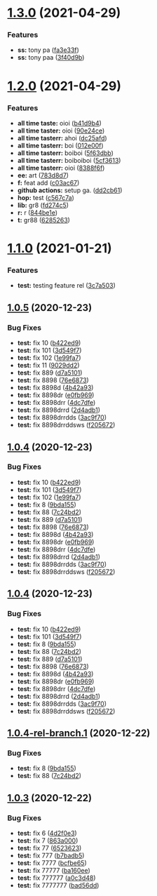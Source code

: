 # [1.3.0](https://github.com/sanjithkumar017/mathadd/compare/v1.2.0...v1.3.0) (2021-04-29)


### Features

* **ss:** tony pa ([fa3e33f](https://github.com/sanjithkumar017/mathadd/commit/fa3e33f2f874c9073707b5a3017c9a824f022f93))
* **ss:** tony paa ([3f40d9b](https://github.com/sanjithkumar017/mathadd/commit/3f40d9b145a5ba26721986c01e3be108112349ca))

# [1.2.0](https://github.com/sanjithkumar017/mathadd/compare/v1.1.0...v1.2.0) (2021-04-29)


### Features

* **all time taste:** oioi ([b41d9b4](https://github.com/sanjithkumar017/mathadd/commit/b41d9b4c3be547ed21d5480cd3773b4e5ca02cab))
* **all time taster:** oioi ([90e24ce](https://github.com/sanjithkumar017/mathadd/commit/90e24cee0f2d74c236bdf58bb79ef68b0025aad3))
* **all time tasterr:** ahoi ([dc25afd](https://github.com/sanjithkumar017/mathadd/commit/dc25afd6416eef61995123d754d45c0c4dc6fbe1))
* **all time tasterr:** boi ([012e00f](https://github.com/sanjithkumar017/mathadd/commit/012e00fef976c3c65deaae82f154b044ed9b6abd))
* **all time tasterr:** boiboi ([5f63dbb](https://github.com/sanjithkumar017/mathadd/commit/5f63dbbd7719fdf8735ba2c139e54841a13488a2))
* **all time tasterr:** boiboiboi ([5cf3613](https://github.com/sanjithkumar017/mathadd/commit/5cf3613250540a46aa8733e5398c538bc2c04f63))
* **all time tasterr:** oioi ([8388f6f](https://github.com/sanjithkumar017/mathadd/commit/8388f6f2216890d3ec9b47c2a8e3f36c48e31baf))
* **ee:** art ([783d8d7](https://github.com/sanjithkumar017/mathadd/commit/783d8d75038011d0bcc73211cc11b5a559f88afc))
* **f:** feat add ([c03ac67](https://github.com/sanjithkumar017/mathadd/commit/c03ac6764f20ff27a537befe2854f9b72866f3ea))
* **github actions:** setup ga. ([dd2cb61](https://github.com/sanjithkumar017/mathadd/commit/dd2cb614abbdea47a4e823f576225f6ac3645076))
* **hop:** test ([c567c7a](https://github.com/sanjithkumar017/mathadd/commit/c567c7a09997fcc620f6ef97b7602394aae2c073))
* **lib:** gr8 ([fd274c5](https://github.com/sanjithkumar017/mathadd/commit/fd274c5f5ce6184826ec5f3ffa07abb8200cd062))
* **r:** r ([844be1e](https://github.com/sanjithkumar017/mathadd/commit/844be1edf0aa116ecf7f5b413799c5fa90704313))
* **t:** gr88 ([6285263](https://github.com/sanjithkumar017/mathadd/commit/628526322845546ef44d1cad67a19c3ee7e7a949))

# [1.1.0](https://github.com/sanjithkumar017/mathadd/compare/v1.0.5...v1.1.0) (2021-01-21)


### Features

* **test:** testing feature rel ([3c7a503](https://github.com/sanjithkumar017/mathadd/commit/3c7a50322a1404ea7f1ce0a58439f7981e9d213a))

## [1.0.5](https://github.com/sanjithkumar017/mathadd/compare/v1.0.4...v1.0.5) (2020-12-23)


### Bug Fixes

* **test:** fix 10 ([b422ed9](https://github.com/sanjithkumar017/mathadd/commit/b422ed98b9761f2e022256491603e2d2a5904e72))
* **test:** fix 101 ([3d549f7](https://github.com/sanjithkumar017/mathadd/commit/3d549f7f5f554ef9ee770e3e714e6de0b3cac69a))
* **test:** fix 102 ([1e99fa7](https://github.com/sanjithkumar017/mathadd/commit/1e99fa78902e398f76ce71a97c7013e41ced4b9f))
* **test:** fix 11 ([9029dd2](https://github.com/sanjithkumar017/mathadd/commit/9029dd206f608c5d7487e1ed182f60f0d362dc4e))
* **test:** fix 889 ([d7a5101](https://github.com/sanjithkumar017/mathadd/commit/d7a5101d0944ac8fb6bb57f8bcac9287a900fb2a))
* **test:** fix 8898 ([76e6873](https://github.com/sanjithkumar017/mathadd/commit/76e6873ba35e1a91eefefd64119b4ea1ab45aadc))
* **test:** fix 8898d ([4b42a93](https://github.com/sanjithkumar017/mathadd/commit/4b42a93df78d844fecdf0852ba8037d66a60941e))
* **test:** fix 8898dr ([e0fb969](https://github.com/sanjithkumar017/mathadd/commit/e0fb96952518c625ece7ff5ab9ca5c8f3918d350))
* **test:** fix 8898drr ([4dc7dfe](https://github.com/sanjithkumar017/mathadd/commit/4dc7dfef6ae63d77dfade5d6a883b351f1af7824))
* **test:** fix 8898drrd ([2d4adb1](https://github.com/sanjithkumar017/mathadd/commit/2d4adb13c5deb540392987d5771e65eb62caf53e))
* **test:** fix 8898drrdds ([3ac9f70](https://github.com/sanjithkumar017/mathadd/commit/3ac9f7094bb6031e2d2fdd1ed4afdc8edc7e21ef))
* **test:** fix 8898drrddsws ([f205672](https://github.com/sanjithkumar017/mathadd/commit/f205672fbb0c123cc9b88a8accb4db3212a53bb6))

## [1.0.4](https://github.com/sanjithkumar017/mathadd/compare/v1.0.3...v1.0.4) (2020-12-23)


### Bug Fixes

* **test:** fix 10 ([b422ed9](https://github.com/sanjithkumar017/mathadd/commit/b422ed98b9761f2e022256491603e2d2a5904e72))
* **test:** fix 101 ([3d549f7](https://github.com/sanjithkumar017/mathadd/commit/3d549f7f5f554ef9ee770e3e714e6de0b3cac69a))
* **test:** fix 102 ([1e99fa7](https://github.com/sanjithkumar017/mathadd/commit/1e99fa78902e398f76ce71a97c7013e41ced4b9f))
* **test:** fix 8 ([9bda155](https://github.com/sanjithkumar017/mathadd/commit/9bda1557dca858b96afe689091c89b1ab3da1557))
* **test:** fix 88 ([7c24bd2](https://github.com/sanjithkumar017/mathadd/commit/7c24bd27902198c299da466583702bfcef9af2af))
* **test:** fix 889 ([d7a5101](https://github.com/sanjithkumar017/mathadd/commit/d7a5101d0944ac8fb6bb57f8bcac9287a900fb2a))
* **test:** fix 8898 ([76e6873](https://github.com/sanjithkumar017/mathadd/commit/76e6873ba35e1a91eefefd64119b4ea1ab45aadc))
* **test:** fix 8898d ([4b42a93](https://github.com/sanjithkumar017/mathadd/commit/4b42a93df78d844fecdf0852ba8037d66a60941e))
* **test:** fix 8898dr ([e0fb969](https://github.com/sanjithkumar017/mathadd/commit/e0fb96952518c625ece7ff5ab9ca5c8f3918d350))
* **test:** fix 8898drr ([4dc7dfe](https://github.com/sanjithkumar017/mathadd/commit/4dc7dfef6ae63d77dfade5d6a883b351f1af7824))
* **test:** fix 8898drrd ([2d4adb1](https://github.com/sanjithkumar017/mathadd/commit/2d4adb13c5deb540392987d5771e65eb62caf53e))
* **test:** fix 8898drrdds ([3ac9f70](https://github.com/sanjithkumar017/mathadd/commit/3ac9f7094bb6031e2d2fdd1ed4afdc8edc7e21ef))
* **test:** fix 8898drrddsws ([f205672](https://github.com/sanjithkumar017/mathadd/commit/f205672fbb0c123cc9b88a8accb4db3212a53bb6))

## [1.0.4](https://github.com/sanjithkumar017/mathadd/compare/v1.0.3...v1.0.4) (2020-12-23)


### Bug Fixes

* **test:** fix 10 ([b422ed9](https://github.com/sanjithkumar017/mathadd/commit/b422ed98b9761f2e022256491603e2d2a5904e72))
* **test:** fix 101 ([3d549f7](https://github.com/sanjithkumar017/mathadd/commit/3d549f7f5f554ef9ee770e3e714e6de0b3cac69a))
* **test:** fix 8 ([9bda155](https://github.com/sanjithkumar017/mathadd/commit/9bda1557dca858b96afe689091c89b1ab3da1557))
* **test:** fix 88 ([7c24bd2](https://github.com/sanjithkumar017/mathadd/commit/7c24bd27902198c299da466583702bfcef9af2af))
* **test:** fix 889 ([d7a5101](https://github.com/sanjithkumar017/mathadd/commit/d7a5101d0944ac8fb6bb57f8bcac9287a900fb2a))
* **test:** fix 8898 ([76e6873](https://github.com/sanjithkumar017/mathadd/commit/76e6873ba35e1a91eefefd64119b4ea1ab45aadc))
* **test:** fix 8898d ([4b42a93](https://github.com/sanjithkumar017/mathadd/commit/4b42a93df78d844fecdf0852ba8037d66a60941e))
* **test:** fix 8898dr ([e0fb969](https://github.com/sanjithkumar017/mathadd/commit/e0fb96952518c625ece7ff5ab9ca5c8f3918d350))
* **test:** fix 8898drr ([4dc7dfe](https://github.com/sanjithkumar017/mathadd/commit/4dc7dfef6ae63d77dfade5d6a883b351f1af7824))
* **test:** fix 8898drrd ([2d4adb1](https://github.com/sanjithkumar017/mathadd/commit/2d4adb13c5deb540392987d5771e65eb62caf53e))
* **test:** fix 8898drrdds ([3ac9f70](https://github.com/sanjithkumar017/mathadd/commit/3ac9f7094bb6031e2d2fdd1ed4afdc8edc7e21ef))
* **test:** fix 8898drrddsws ([f205672](https://github.com/sanjithkumar017/mathadd/commit/f205672fbb0c123cc9b88a8accb4db3212a53bb6))

## [1.0.4-rel-branch.1](https://github.com/sanjithkumar017/mathadd/compare/v1.0.3...v1.0.4-rel-branch.1) (2020-12-22)


### Bug Fixes

* **test:** fix 8 ([9bda155](https://github.com/sanjithkumar017/mathadd/commit/9bda1557dca858b96afe689091c89b1ab3da1557))
* **test:** fix 88 ([7c24bd2](https://github.com/sanjithkumar017/mathadd/commit/7c24bd27902198c299da466583702bfcef9af2af))

## [1.0.3](https://github.com/sanjithkumar017/mathadd/compare/v1.0.2...v1.0.3) (2020-12-22)


### Bug Fixes

* **test:** fix 6 ([4d2f0e3](https://github.com/sanjithkumar017/mathadd/commit/4d2f0e32ab5690474f52094d90b2efc7b3b1e860))
* **test:** fix 7 ([863a000](https://github.com/sanjithkumar017/mathadd/commit/863a0002bcffcce89541f13435adac46a8038cbd))
* **test:** fix 77 ([6523623](https://github.com/sanjithkumar017/mathadd/commit/652362399d8b4988adf602e440aebe6e5dc1dc46))
* **test:** fix 777 ([b7badb5](https://github.com/sanjithkumar017/mathadd/commit/b7badb55ae56e5ef40130c88b0917007932bfa1f))
* **test:** fix 7777 ([bcfbe65](https://github.com/sanjithkumar017/mathadd/commit/bcfbe65021a7a60c2784f53dfe3a7de48374c5bd))
* **test:** fix 77777 ([ba160ee](https://github.com/sanjithkumar017/mathadd/commit/ba160eec4783f4bf3a74ec4c069f442905a1bd5c))
* **test:** fix 777777 ([a0c3d48](https://github.com/sanjithkumar017/mathadd/commit/a0c3d485dd3f702796ad0f7a5534b50c0e7413da))
* **test:** fix 7777777 ([bad56dd](https://github.com/sanjithkumar017/mathadd/commit/bad56dd190dc96d9761708b14a7742d4663bf3cf))
